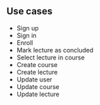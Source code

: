 ## Use cases

- Sign up
- Sign in
- Enroll
- Mark lecture as concluded
- Select lecture in course
- Create course
- Create lecture
- Update user
- Update course
- Update lecture